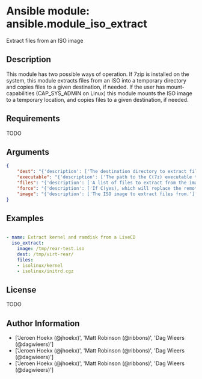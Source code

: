 # Ansible module: ansible.module_iso_extract


Extract files from an ISO image

## Description

This module has two possible ways of operation.
If 7zip is installed on the system, this module extracts files from an ISO into a temporary directory and copies files to a given destination, if needed.
If the user has mount-capabilities (CAP_SYS_ADMIN on Linux) this module mounts the ISO image to a temporary location, and copies files to a given destination, if needed.

## Requirements

TODO

## Arguments

``` json
{
    "dest": "{'description': ['The destination directory to extract files to.'], 'required': True}",
    "executable": "{'description': ['The path to the C(7z) executable to use for extracting files from the ISO.'], 'default': '7z', 'version_added': '2.4'}",
    "files": "{'description': ['A list of files to extract from the image.', 'Extracting directories does not work.'], 'required': True}",
    "force": "{'description': ['If C(yes), which will replace the remote file when contents are different than the source.', 'If C(no), the file will only be extracted and copied if the destination does not already exist.'], 'type': 'bool', 'default': True, 'aliases': ['thirsty'], 'version_added': '2.4'}",
    "image": "{'description': ['The ISO image to extract files from.'], 'required': True, 'aliases': ['path', 'src']}",
}
```

## Examples


``` yaml

- name: Extract kernel and ramdisk from a LiveCD
  iso_extract:
    image: /tmp/rear-test.iso
    dest: /tmp/virt-rear/
    files:
    - isolinux/kernel
    - isolinux/initrd.cgz

```

## License

TODO

## Author Information
  - ['Jeroen Hoekx (@jhoekx)', 'Matt Robinson (@ribbons)', 'Dag Wieers (@dagwieers)']
  - ['Jeroen Hoekx (@jhoekx)', 'Matt Robinson (@ribbons)', 'Dag Wieers (@dagwieers)']
  - ['Jeroen Hoekx (@jhoekx)', 'Matt Robinson (@ribbons)', 'Dag Wieers (@dagwieers)']
